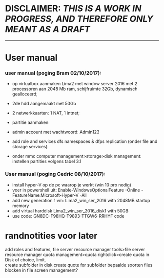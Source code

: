 # DISCLAIMER: _THIS IS A WORK IN PROGRESS, AND THEREFORE ONLY MEANT AS A DRAFT_

***


# User manual

### user manual (poging Bram 02/10/2017):

- op virtualbox aanmaken Lima2 met window server 2016 met 2 processoren aan 2048 Mb ram, schijfruimte 32Gb, dynamisch gealloceerd;
- 2de hdd aangemaakt met 50Gb
- 2 netwerkkaarten: 1 NAT, 1 intnet;

- partitie aanmaken

- admin account met wachtwoord: Admin123

- add role and services dfs namespaces & dfps replication (onder file and storage services)
- onder mmc computer management>storage>disk management: instellen partities volgens tabel 3.1




### User manual (poging Cedric 08/10/2017):
- install hyper-V op de pc waarop je werkt (win 10 pro nodig)
- voer in powershell uit: Enable-WindowsOptionalFeature -Online -FeatureName:Microsoft-Hyper-V -All
- add new generation 1 vm: Lima2_win_ser_2016 with 2048MB startup memory
- add virtual harddisk Lima2_win_ser_2016_disk1 with 50GB
- use code: GN8DC-F98HQ-T9893-TTGW6-RRHYF code

# randnotities voor later
add roles and features, file server resource manager
tools>file server resource manager
quota management>quota
rightclick>create quota in Disk of choice, limit,   
create subfolder in disk
create quote for subfolder
bepaalde soorten files blocken in file screen management?
